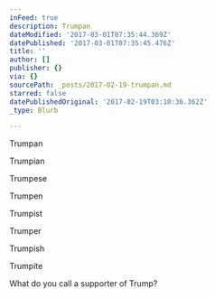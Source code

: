 ```yaml
---
inFeed: true
description: Trumpan
dateModified: '2017-03-01T07:35:44.369Z'
datePublished: '2017-03-01T07:35:45.476Z'
title: ''
author: []
publisher: {}
via: {}
sourcePath: _posts/2017-02-19-trumpan.md
starred: false
datePublishedOriginal: '2017-02-19T03:10:36.362Z'
_type: Blurb

---
```

Trumpan

Trumpian

Trumpese

Trumpen

Trumpist

Trumper

Trumpish

Trumpite

What do you call a supporter of Trump?